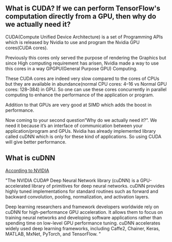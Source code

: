 ## What is CUDA? If we can perform TensorFlow's computation directly from a GPU, then why do we actually need it?

CUDA(Compute Unified Device Architecture) is a set of Programming APIs which is released by Nvidia to use and program the Nvidia GPU cores(CUDA cores).

Previously this cores only served the purpose of rendering the Graphics but since High computing requirement has arisen, Nvidia made a way to use this cores in a way GPGPU(General Purpose GPU) Computing.

These CUDA cores are indeed very slow compared to the cores of CPUs but they are available in abundance(normal CPU cores: 4–16 vs Normal GPU cores: 128–384) in GPU. So one can use these cores concurrently in parallel computing to enhance the performance of the application or program.

Addition to that GPUs are very good at SIMD which adds the boost in performance.

Now coming to your second question”Why do we actually need it?”. We need it because it’s an interface of communication between your application/program and GPUs. Nvidia has already implemented library called cuDNN which is only for these kind of applications. So using CUDA will give better performance.

## What is cuDNN

[According to NVIDIA](https://developer.nvidia.com/cudnn#:~:text=The%20NVIDIA%20CUDA%C2%AE%20Deep,%2C%20normalization%2C%20and%20activation%20layers.)

"The NVIDIA CUDA® Deep Neural Network library (cuDNN) is a GPU-accelerated library of primitives for deep neural networks. cuDNN provides highly tuned implementations for standard routines such as forward and backward convolution, pooling, normalization, and activation layers.

Deep learning researchers and framework developers worldwide rely on cuDNN for high-performance GPU acceleration. It allows them to focus on training neural networks and developing software applications rather than spending time on low-level GPU performance tuning. cuDNN accelerates widely used deep learning frameworks, including Caffe2, Chainer, Keras, MATLAB, MxNet, PyTorch, and TensorFlow. "

